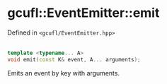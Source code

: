 # gcufl::EventEmitter<K>::emit
Defined in `<gcufl/EventEmitter.hpp>`
<br/><br/>
```cpp
template <typename... A>
void emit(const K& event, A... arguments);
```
Emits an event by key with arguments.
